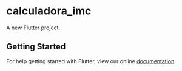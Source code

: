 # calculadora_imc

A new Flutter project.

## Getting Started

For help getting started with Flutter, view our online
[documentation](https://flutter.io/).
